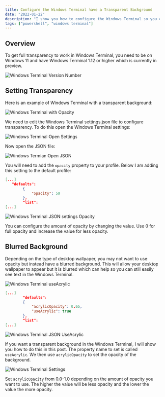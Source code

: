 ```yaml
---
title: Configure the Windows Terminal have a Transparent Background
date: "2022-01-22"
description: "I show you how to configure the Windows Terminal so you can have a transparent background to make you feel like a l33t h3cks0r"
tags: ["powershell", "windows terminal"]
---
```


## Overview

To get full transparency to work in Windows Terminal, you need to be on Windows 11 and have Windows Terminal 1.12 or higher which is currently in preview.

![Windows Terminal Version Number](/assets/windows-terminal-version-number.png)

## Setting Transparency

Here is an example of Windows Terminal with a transparent background:

![Windows Terminal with Opacity](/assets/windows-terminal-transparent-example.png)

We need to edit the Windows Terminal settings.json file to configure transparency. To do this open the Windows Terminal settings:

![Windows Terminal Open Settings](/assets/windows-terminal-settings.png)

Now open the JSON file:

![Windows Termian Open JSON](/assets/windows-terminal-open-json-file.png)

You will need to add the `opacity` property to your profile. Below I am adding this setting to the default profile:

```JSON
[...]
   "defaults":
        {
            "opacity": 50
        },
        "list":
[...]
```

![Windows Terminal JSON settings Opacity](/assets/windows-terminal-transparent-settings-opacity.png)

You can configure the amount of opacity by changing the value. Use 0 for full opacity and increase the value for less opacity.

## Blurred Background

Depending on the type of desktop wallpaper, you may not want to use opacity but instead have a blurred background. This will allow your desktop wallpaper to appear but it is blurred which can help so you can still easily see text in the Windows Terminal.

![Windows Terminal useAcrylic](/assets/windows-terminal-useacrylic-example.png)

```JSON
[...]
        "defaults":
        {
            "acrylicOpacity": 0.65,
            "useAcrylic": true
        },
        "list":
[...]
```

![Windows Terminal JSON UseAcrylic](/assets/windows-terminal-useacrylic-settings.png)

If you want a transparent background in the Windows Terminal, I will show you how to do this in this post. The property name to set is called `useAcrylic`. We then use `acrylicOpacity` to set the opacity of the background.

![Windows Terminal Settings](/assets/windows-terminal-useacrylic-settings.png)

Set `acrylicOpacity` from 0.0-1.0 depending on the amount of opacity you want to use. The higher the value will be less opacity and the lower the value the more opacity.
